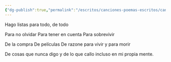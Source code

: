 ```yaml
---
{"dg-publish":true,"permalink":"/escritos/canciones-poemas-escritos/canciones-poemas-escritos/listas/"}
---
```



Hago listas para todo, de todo

Para no olvidar
Para tener en cuenta
Para sobrevivir

De la compra
De películas 
De razone para vivir y para morir

De cosas que nunca digo
y de lo que callo incluso en mi propia mente.